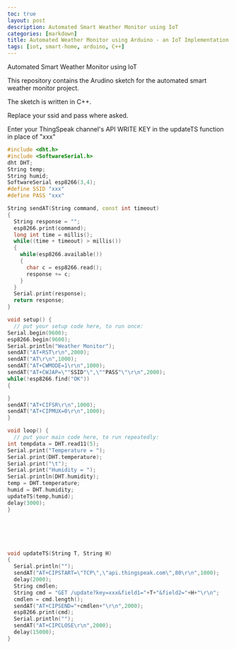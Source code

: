 ```yaml
---
toc: true
layout: post
description: Automated Smart Weather Monitor using IoT
categories: [markdown]
title: Automated Weather Monitor using Arduino - an IoT Implementation
tags: [iot, smart-home, arduino, C++]
---
```


Automated Smart Weather Monitor using IoT

This repository contains the Arudino sketch for the automated smart weather monitor project.

The sketch is written in C++.

Replace your ssid and pass where asked.

Enter your ThingSpeak channel's API WRITE KEY in the updateTS function in place of "xxx"

```c++
#include <dht.h>
#include <SoftwareSerial.h>
dht DHT;
String temp;
String humid;
SoftwareSerial esp8266(3,4);
#define SSID "xxx"
#define PASS "xxx"

String sendAT(String command, const int timeout)
{
  String response = "";
  esp8266.print(command);
  long int time = millis();
  while((time + timeout) > millis())
  {
    while(esp8266.available())
    {
      char c = esp8266.read();
      response += c;
    }
  }
  Serial.print(response);
  return response;
}

void setup() {
  // put your setup code here, to run once:
Serial.begin(9600);
esp8266.begin(9600);
Serial.println("Weather Monitor");
sendAT("AT+RST\r\n",2000);
sendAT("AT\r\n",1000);
sendAT("AT+CWMODE=1\r\n",1000);
sendAT("AT+CWJAP=\""SSID"\",\""PASS"\"\r\n",2000);
while(!esp8266.find("OK"))
{

}
sendAT("AT+CIFSR\r\n",1000);
sendAT("AT+CIPMUX=0\r\n",1000);
}

void loop() {
  // put your main code here, to run repeatedly:
int tempdata = DHT.read11(5);
Serial.print("Temperature = ");
Serial.print(DHT.temperature);
Serial.print("\t");
Serial.print("Humidity = ");
Serial.println(DHT.humidity);
temp = DHT.temperature;
humid = DHT.humidity;
updateTS(temp,humid);
delay(3000);
}






void updateTS(String T, String H)
{
  Serial.println("");
  sendAT("AT+CIPSTART=\"TCP\",\"api.thingspeak.com\",80\r\n",1000);
  delay(2000);
  String cmdlen;
  String cmd = "GET /update?key=xxx&field1="+T+"&field2="+H+"\r\n";
  cmdlen = cmd.length();
  sendAT("AT+CIPSEND="+cmdlen+"\r\n",2000);
  esp8266.print(cmd);
  Serial.println("");
  sendAT("AT+CIPCLOSE\r\n",2000);
  delay(15000);
}
```
